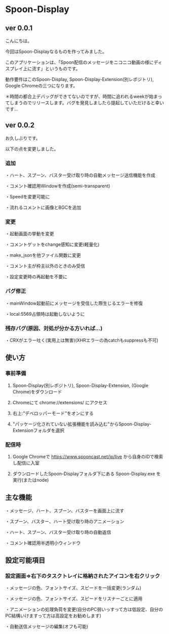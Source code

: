 # Spoon-Display

## ver 0.0.1

こんにちは。

今回はSpoon-Displayなるものを作ってみました。

このアプリケーションは、「Spoon配信のメッセージをニコニコ動画の様にディスプレイ上に流す」というものです。

動作要件はこのSpoon-Display, Spoon-Display-Extension(別レポジトリ), Google Chromeの三つになります。

＊時間の都合上デバッグができてないのですが、時間に追われるweekが始まってしまうのでリリースします。バグを発見しましたら提起していただけると幸いです...

## ver 0.0.2

お久しぶりです。

以下の点を変更しました。

### 追加

・ハート、スプーン、バスター受け取り時の自動メッセージ送信機能を作成

・コメント確認用Windowを作成(semi-transparent)

・Speedを変更可能に

・流れるコメントに画像とBGCを追加

### 変更

・起動画面の挙動を変更

・コメントゲットをchange感知に変更(軽量化)

・make_jsonを他ファイル関数に変更

・コメント主が枠主以外のときのみ受信

・設定変更時の再起動を不要に

### バグ修正

・mainWindow起動前にメッセージを受信した際生じるエラーを修復

・local:5569占領時は起動しないように

### 残存バグ(原因、対処が分かる方いれば...)

・CRXがエラー吐く(実用上は無害)(XHRエラーの為catchもsuppressも不可)

## 使い方

### 事前準備

1. Spoon-Display(別レポジトリ), Spoon-Display-Extension, (Google Chrome)をダウンロード

2. Chromeにて chrome://extensions/ にアクセス

3. 右上:"デベロッパーモード"をオンにする

4. "パッケージ化されていない拡張機能を読み込む"からSpoon-Display-Extensionフォルダを選択

### 配信時

1. Google Chromeで https://www.spooncast.net/jp/live から自身のIDで検索し配信に入室

2. ダウンロードしたSpoon-Displayフォルダ下にある Spoon-Display.exe を実行(またはnode)

## 主な機能

・メッセージ、ハート、スプーン、バスターを画面上に流す

・スプーン、バスター、ハート受け取り時のアニメーション

・ハート、スプーン、バスター受け取り時の自動返信

・コメント確認用半透明小ウィンドウ

## 設定可能項目

### 設定画面=>右下のタスクトレイに格納されたアイコンを右クリック

・メッセージの色、フォントサイズ、スピードを一括変更(ランダム)

・メッセージの色、フォントサイズ、スピードをリスナーごとに適用

・アニメーションの処理負荷を変更(自分のPC弱いっすって方は低設定、自分のPC結構いけますって方は高設定をお勧めします)

・自動送信メッセージの編集(オフも可能)
